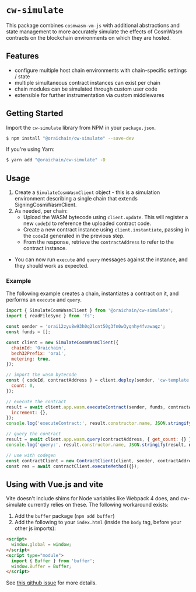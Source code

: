 # `cw-simulate`

This package combines `cosmwasm-vm-js` with additional abstractions and state management to
more accurately simulate the effects of CosmWasm contracts on the blockchain environments on which
they are hosted.

## Features

- configure multiple host chain environments with chain-specific settings / state
- multiple simultaneous contract instances can exist per chain
- chain modules can be simulated through custom user code
- extensible for further instrumentation via custom middlewares

## Getting Started

Import the `cw-simulate` library from NPM in your `package.json`.

```bash
$ npm install "@oraichain/cw-simulate" --save-dev
```

If you're using Yarn:

```bash
$ yarn add "@oraichain/cw-simulate" -D
```

## Usage

1. Create a `SimulateCosmWasmClient` object - this is a simulation environment describing a single chain that extends SigningCosmWasmClient.
2. As needed, per chain:
   - Upload the WASM bytecode using `client.update`. This will register a new `codeId` to reference the uploaded contract code.
   - Create a new contract instance using `client.instantiate`, passing in the `codeId` generated in the previous step.
   - From the response, retrieve the `contractAddress` to refer to the contract instance.

- You can now run `execute` and `query` messages against the instance, and they should work as expected.

### Example

The following example creates a chain, instantiates a contract on it, and performs an `execute` and `query`.

```javascript
import { SimulateCosmWasmClient } from '@oraichain/cw-simulate';
import { readFileSync } from 'fs';

const sender = 'orai12zyu8w93h0q2lcnt50g3fn0w3yqnhy4fvawaqz';
const funds = [];

const client = new SimulateCosmWasmClient({
  chainId: 'Oraichain',
  bech32Prefix: 'orai',
  metering: true,
});

// import the wasm bytecode
const { codeId, contractAddress } = client.deploy(sender, 'cw-template.wasm', {
  count: 0,
});

// execute the contract
result = await client.app.wasm.executeContract(sender, funds, contractAddress, {
  increment: {},
});
console.log('executeContract:', result.constructor.name, JSON.stringify(result, null, 2));

// query the contract
result = await client.app.wasm.query(contractAddress, { get_count: {} });
console.log('query:', result.constructor.name, JSON.stringify(result, null, 2));

// use with codegen
const contractClient = new ContractClient(client, sender, contractAddress);
const res = await contractClient.executeMethod({});
```

## Using with Vue.js and vite

Vite doesn't include shims for Node variables like Webpack 4 does, and cw-simulate currently relies on these. The following workaround exists:

1. Add the `buffer` package (`npm add buffer`)
2. Add the following to your `index.html` (inside the `body` tag, before your other js imports):

```html
<script>
  window.global = window;
</script>
<script type="module">
  import { Buffer } from 'buffer';
  window.Buffer = Buffer;
</script>
```

See [this github issue](https://github.com/vitejs/vite/issues/2618) for more details.
